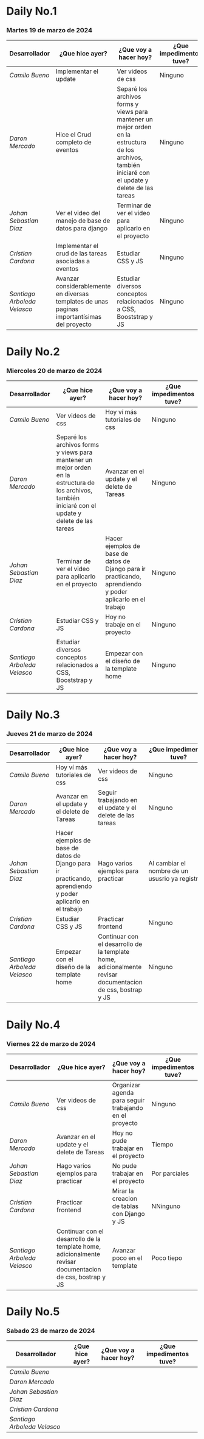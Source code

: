 # Daily No.1
### Martes 19 de marzo de 2024

| Desarrollador | ¿Que hice ayer? | ¿Que voy a hacer hoy? | ¿Que impedimentos tuve? |
|-----------|-----------|-----------|-----------|
|*Camilo Bueno*   | Implementar el update | Ver videos de css| Ninguno |
|*Daron Mercado*  | Hice el Crud completo de eventos| Separé los archivos forms y views para mantener un mejor orden en la estructura de los archivos, también iniciaré con el update y delete de las tareas| Ninguno |
| *Johan Sebastian Diaz*  | Ver el video del manejo de base de datos para django | Terminar de ver el video para aplicarlo en el proyecto | Ninguno |
| *Cristian Cardona*  | Implementar el crud de las tareas asociadas a eventos | Estudiar CSS y JS | Ninguno |
| *Santiago Arboleda Velasco*  | Avanzar considerablemente en diversas templates de unas paginas importantísimas del proyecto| Estudiar diversos conceptos relacionados a CSS, Booststrap y JS| Ninguno |


# Daily No.2
### Miercoles 20 de marzo de 2024

| Desarrollador | ¿Que hice ayer? | ¿Que voy a hacer hoy? | ¿Que impedimentos tuve? |
|-----------|-----------|-----------|-----------|
|*Camilo Bueno*   | Ver videos de css | Hoy ví más tutoriales de css | Ninguno |
|*Daron Mercado*  | Separé los archivos forms y views para mantener un mejor orden en la estructura de los archivos, también iniciaré con el update y delete de las tareas | Avanzar en el update y el delete de Tareas | Ninguno |
| *Johan Sebastian Diaz*  | Terminar de ver el video para aplicarlo en el proyecto | Hacer ejemplos de base de datos de Django para ir practicando, aprendiendo y poder aplicarlo en el trabajo  | Ninguno |
| *Cristian Cardona*  | Estudiar CSS y JS | Hoy no trabaje en el proyecto | Ninguno |
| *Santiago Arboleda Velasco*  | Estudiar diversos conceptos relacionados a CSS, Booststrap y JS | Empezar con el diseño de la template home | Ninguno |


# Daily No.3
### Jueves 21 de marzo de 2024

| Desarrollador | ¿Que hice ayer? | ¿Que voy a hacer hoy? | ¿Que impedimentos tuve? |
|-----------|-----------|-----------|-----------|
|*Camilo Bueno*   |Hoy ví más tutoriales de css  |Ver videos de css  |Ninguno  |
|*Daron Mercado*  |Avanzar en el update y el delete de Tareas  |Seguir trabajando en el update y el delete de las tareas  |Ninguno  |
| *Johan Sebastian Diaz*  |Hacer ejemplos de base de datos de Django para ir practicando, aprendiendo y poder aplicarlo en el trabajo  |Hago varios ejemplos para practicar |Al cambiar el nombre de un ususrio ya registrado  |
| *Cristian Cardona*  |Estudiar CSS y JS  |Practicar frontend |Ninguno  |
| *Santiago Arboleda Velasco*  |Empezar con el diseño de la template home  |Continuar con el desarrollo de la template home, adicionalmente revisar documentacion de css, bostrap y JS  | Ninguno  |


# Daily No.4
### Viernes 22 de marzo de 2024

| Desarrollador | ¿Que hice ayer? | ¿Que voy a hacer hoy? | ¿Que impedimentos tuve? |
|-----------|-----------|-----------|-----------|
|*Camilo Bueno*   | Ver videos de css  | Organizar agenda para seguir trabajando en el proyecto | Ninguno |
|*Daron Mercado*  | Avanzar en el update y el delete de Tareas | Hoy no pude trabajar en el proyecto | Tiempo |
| *Johan Sebastian Diaz*  | Hago varios ejemplos para practicar  | No pude trabajar en el proyecto | Por parciales |
| *Cristian Cardona*  | Practicar frontend | Mirar la creacion de tablas con Django y JS | NNinguno |
| *Santiago Arboleda Velasco*  | Continuar con el desarrollo de la template home, adicionalmente revisar documentacion de css, bostrap y JS | Avanzar poco en el template | Poco tiepo |


# Daily No.5
### Sabado 23 de marzo de 2024

| Desarrollador | ¿Que hice ayer? | ¿Que voy a hacer hoy? | ¿Que impedimentos tuve? |
|-----------|-----------|-----------|-----------|
|*Camilo Bueno*   |  |  |  |
|*Daron Mercado*  |  |  |  |
| *Johan Sebastian Diaz*  |  |  |  |
| *Cristian Cardona*  |  |  |  |
| *Santiago Arboleda Velasco*  |  |  |  |